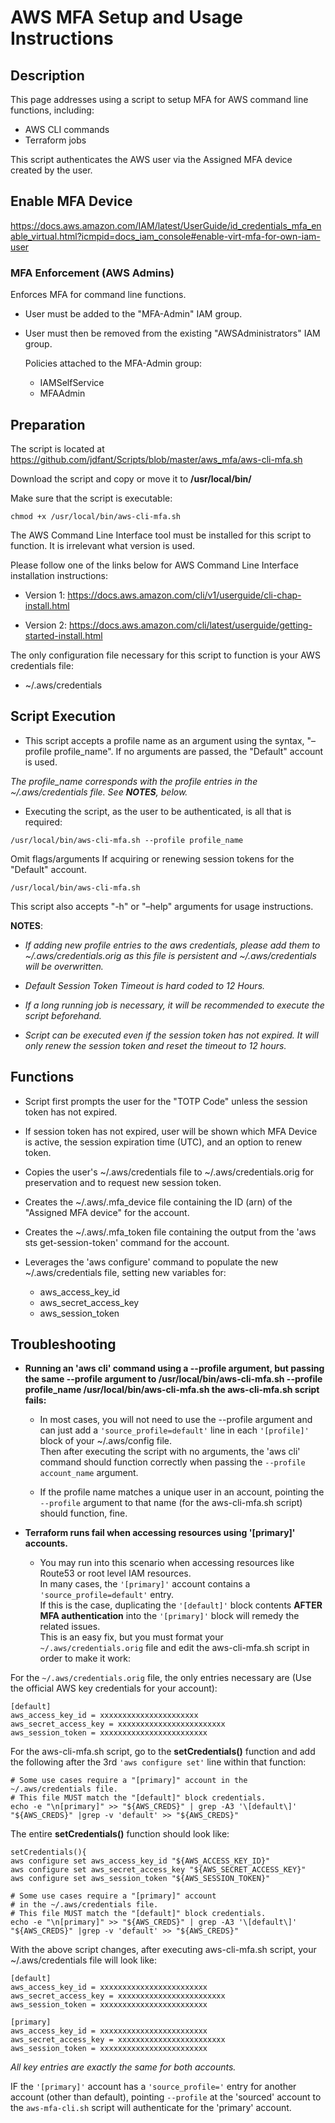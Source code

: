 <!-- BEGIN_AWS_MFA_DOC -->
# AWS MFA Setup and Usage Instructions

## Description
This page addresses using a script to setup MFA for AWS command line functions, including:
- AWS CLI commands
- Terraform jobs

This script authenticates the AWS user via the Assigned MFA device created by the user.

## Enable MFA Device
https://docs.aws.amazon.com/IAM/latest/UserGuide/id_credentials_mfa_enable_virtual.html?icmpid=docs_iam_console#enable-virt-mfa-for-own-iam-user

### **MFA Enforcement (AWS Admins)**
Enforces MFA for command line functions.
- User must be added to the "MFA-Admin" IAM group.
- User must then be removed from the existing "AWSAdministrators" IAM group.

    Policies attached to the MFA-Admin group:
    - IAMSelfService
    - MFAAdmin

## Preparation
The script is located at https://github.com/jdfant/Scripts/blob/master/aws_mfa/aws-cli-mfa.sh

Download the script and copy or move it to **/usr/local/bin/**

Make sure that the script is executable:
```
chmod +x /usr/local/bin/aws-cli-mfa.sh
```
The AWS Command Line Interface tool must be installed for this script to function. It is irrelevant what version is used.

Please follow one of the links below for AWS Command Line Interface installation instructions:

- Version 1:
https://docs.aws.amazon.com/cli/v1/userguide/cli-chap-install.html

- Version 2:
https://docs.aws.amazon.com/cli/latest/userguide/getting-started-install.html

The only configuration file necessary for this script to function is your AWS credentials file:
- ~/.aws/credentials


## Script Execution
- This script accepts a profile name as an argument using the syntax, "–profile profile_name". If no arguments are
passed, the "Default" account is used.

*The profile_name corresponds with the profile entries in the ~/.aws/credentials file. See **NOTES**, below.*

- Executing the script, as the user to be authenticated, is all that is required:
```
/usr/local/bin/aws-cli-mfa.sh --profile profile_name
```
Omit flags/arguments If acquiring or renewing session tokens for the "Default" account.
```
/usr/local/bin/aws-cli-mfa.sh
```

This script also accepts "-h" or "–help" arguments for usage instructions.

**NOTES**:

- *If adding new profile entries to the aws credentials, please add them to ~/.aws/credentials.orig as this file is persistent and ~/.aws/credentials will be overwritten.*

- *Default Session Token Timeout is hard coded to 12 Hours.*

- *If a long running job is necessary, it will be recommended to execute the script beforehand.*

- *Script can be executed even if the session token has not expired. It will only renew the session token and reset the
timeout to 12 hours.*

## Functions
- Script first prompts the user for the "TOTP Code" unless the session token has not expired.

- If session token has not expired, user will be shown which MFA Device is active, the session expiration time (UTC),
and an option to renew token.

- Copies the user's ~/.aws/credentials file to ~/.aws/credentials.orig for preservation and to request new session
token.

- Creates the ~/.aws/.mfa_device file containing the ID (arn) of the "Assigned MFA device" for the account.

- Creates the ~/.aws/.mfa_token file containing the output from the 'aws sts get-session-token' command for the
account.

- Leverages the 'aws configure' command to populate the new ~/.aws/credentials file, setting new variables for:
   - aws_access_key_id
   - aws_secret_access_key
   - aws_session_token

## Troubleshooting
- **Running an 'aws cli' command using a --profile argument, but passing the same --profile argument to
/usr/local/bin/aws-cli-mfa.sh --profile profile_name
/usr/local/bin/aws-cli-mfa.sh the aws-cli-mfa.sh script fails:**
   - In most cases, you will not need to use the --profile argument and can just add a
```'source_profile=default'``` line in each ```'[profile]'``` block of your ~/.aws/config file.  
   Then after executing the script with no arguments, the 'aws cli' command should function correctly when passing the ```--profile account_name``` argument.

   - If the profile name matches a unique user in an account, pointing the ```--profile``` argument to that name (for the
aws-cli-mfa.sh script) should function, fine.

- **Terraform runs fail when accessing resources using '[primary]' accounts.**
   - You may run into this scenario when accessing resources like Route53 or root level IAM resources.  
    In many cases, the ```'[primary]'``` account contains a ```'source_profile=default'``` entry.  
    If this is the case, duplicating the ```'[default]'``` block contents **AFTER MFA authentication** into the ```'[primary]'```
block will remedy the related issues.  
   This is an easy fix, but you must format your ```~/.aws/credentials.orig``` file and edit the aws-cli-mfa.sh script in order to make it work:

For the ```~/.aws/credentials.orig``` file, the only entries necessary are (Use the official AWS key credentials for your account):
```
[default]
aws_access_key_id = xxxxxxxxxxxxxxxxxxxxxx
aws_secret_access_key = xxxxxxxxxxxxxxxxxxxxxxxx
aws_session_token = xxxxxxxxxxxxxxxxxxxxxxxx
```
For the aws-cli-mfa.sh script, go to the **setCredentials()** function and add the following after the 3rd ```'aws
configure set'``` line within that function:
```
# Some use cases require a "[primary]" account in the ~/.aws/credentials file.
# This file MUST match the "[default]" block credentials.
echo -e "\n[primary]" >> "${AWS_CREDS}" | grep -A3 '\[default\]' "${AWS_CREDS}" |grep -v 'default' >> "${AWS_CREDS}"
```
The entire **setCredentials()** function should look like:
```
setCredentials(){
aws configure set aws_access_key_id "${AWS_ACCESS_KEY_ID}"
aws configure set aws_secret_access_key "${AWS_SECRET_ACCESS_KEY}"
aws configure set aws_session_token "${AWS_SESSION_TOKEN}"

# Some use cases require a "[primary]" account
# in the ~/.aws/credentials file.
# This file MUST match the "[default]" block credentials.
echo -e "\n[primary]" >> "${AWS_CREDS}" | grep -A3 '\[default\]' "${AWS_CREDS}" |grep -v 'default' >> "${AWS_CREDS}"
``` 
With the above script changes, after executing aws-cli-mfa.sh script, your ~/.aws/credentials file will look like:
```
[default]
aws_access_key_id = xxxxxxxxxxxxxxxxxxxxxxxx
aws_secret_access_key = xxxxxxxxxxxxxxxxxxxxxxxx
aws_session_token = xxxxxxxxxxxxxxxxxxxxxxxx

[primary]
aws_access_key_id = xxxxxxxxxxxxxxxxxxxxxxxx
aws_secret_access_key = xxxxxxxxxxxxxxxxxxxxxxxx
aws_session_token = xxxxxxxxxxxxxxxxxxxxxxxx
```

*All key entries are exactly the same for both accounts.*

IF the ```'[primary]'``` account has a ```'source_profile='``` entry for another account (other than default), pointing ```--profile``` at the 'sourced' account to the ```aws-mfa-cli.sh``` script will authenticate for the 'primary' account.
<!-- END_AWS_MFA_DOC -->
